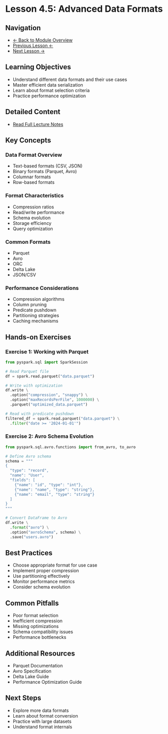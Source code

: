 # Lesson 4.5: Advanced Data Formats

## Navigation
- [← Back to Module Overview](./README.md)
- [Previous Lesson ←](./4.4-data-quality-testing.md)
- [Next Lesson →](./4.6-apache-airflow-basics.md)

## Learning Objectives
- Understand different data formats and their use cases
- Master efficient data serialization
- Learn about format selection criteria
- Practice performance optimization

## Detailed Content
- [Read Full Lecture Notes](./lectures/lesson-4-5.md)

## Key Concepts

### Data Format Overview
- Text-based formats (CSV, JSON)
- Binary formats (Parquet, Avro)
- Columnar formats
- Row-based formats

### Format Characteristics
- Compression ratios
- Read/write performance
- Schema evolution
- Storage efficiency
- Query optimization

### Common Formats
- Parquet
- Avro
- ORC
- Delta Lake
- JSON/CSV

### Performance Considerations
- Compression algorithms
- Column pruning
- Predicate pushdown
- Partitioning strategies
- Caching mechanisms

## Hands-on Exercises

### Exercise 1: Working with Parquet
```python
from pyspark.sql import SparkSession

# Read Parquet file
df = spark.read.parquet("data.parquet")

# Write with optimization
df.write \
  .option("compression", "snappy") \
  .option("maxRecordsPerFile", 1000000) \
  .parquet("optimized_data.parquet")

# Read with predicate pushdown
filtered_df = spark.read.parquet("data.parquet") \
  .filter("date >= '2024-01-01'")
```

### Exercise 2: Avro Schema Evolution
```python
from pyspark.sql.avro.functions import from_avro, to_avro

# Define Avro schema
schema = """
{
  "type": "record",
  "name": "User",
  "fields": [
    {"name": "id", "type": "int"},
    {"name": "name", "type": "string"},
    {"name": "email", "type": "string"}
  ]
}
"""

# Convert DataFrame to Avro
df.write \
  .format("avro") \
  .option("avroSchema", schema) \
  .save("users.avro")
```

## Best Practices
- Choose appropriate format for use case
- Implement proper compression
- Use partitioning effectively
- Monitor performance metrics
- Consider schema evolution

## Common Pitfalls
- Poor format selection
- Inefficient compression
- Missing optimizations
- Schema compatibility issues
- Performance bottlenecks

## Additional Resources
- Parquet Documentation
- Avro Specification
- Delta Lake Guide
- Performance Optimization Guide

## Next Steps
- Explore more data formats
- Learn about format conversion
- Practice with large datasets
- Understand format internals 